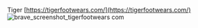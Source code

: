Tiger  [https://tigerfootwears.com/](https://tigerfootwears.com/)
![brave_screenshot_tigerfootwears com](https://github.com/user-attachments/assets/b3f8cc0e-004e-4e55-ad85-4eb1a3ce53c0)
